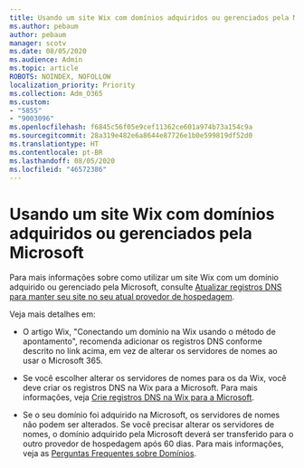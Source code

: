 ```yaml
---
title: Usando um site Wix com domínios adquiridos ou gerenciados pela Microsoft
ms.author: pebaum
author: pebaum
manager: scotv
ms.date: 08/05/2020
ms.audience: Admin
ms.topic: article
ROBOTS: NOINDEX, NOFOLLOW
localization_priority: Priority
ms.collection: Adm_O365
ms.custom:
- "5855"
- "9003096"
ms.openlocfilehash: f6845c56f05e9cef11362ce601a974b73a154c9a
ms.sourcegitcommit: 28a319e482e6a8644e87726e1b0e599819df52d0
ms.translationtype: HT
ms.contentlocale: pt-BR
ms.lasthandoff: 08/05/2020
ms.locfileid: "46572386"
---
```

# <a name="using-a-wix-website-with-microsoft-purchased-or-managed-domains"></a>Usando um site Wix com domínios adquiridos ou gerenciados pela Microsoft

Para mais informações sobre como utilizar um site Wix com um domínio adquirido ou gerenciado pela Microsoft, consulte [Atualizar registros DNS para manter seu site no seu atual provedor de hospedagem](https://docs.microsoft.com/microsoft-365/admin/dns/update-dns-records-to-retain-current-hosting-provider).

Veja mais detalhes em: 

- O artigo Wix, "Conectando um domínio na Wix usando o método de apontamento", recomenda adicionar os registros DNS conforme descrito no link acima, em vez de alterar os servidores de nomes ao usar o Microsoft 365.

- Se você escolher alterar os servidores de nomes para os da Wix, você deve criar os registros DNS na Wix para a Microsoft. Para mais informações, veja [Crie registros DNS na Wix para a Microsoft](https://docs.microsoft.com/microsoft-365/admin/dns/create-dns-records-at-wix).

- Se o seu domínio foi adquirido na Microsoft, os servidores de nomes não podem ser alterados. Se você precisar alterar os servidores de nomes, o domínio adquirido pela Microsoft deverá ser transferido para o outro provedor de hospedagem após 60 dias. Para mais informações, veja as [Perguntas Frequentes sobre Domínios](https://docs.microsoft.com/microsoft-365/admin/setup/domains-faq#can-i-transfer-a-domain-i-purchased-from-microsoft-to-another-provider).